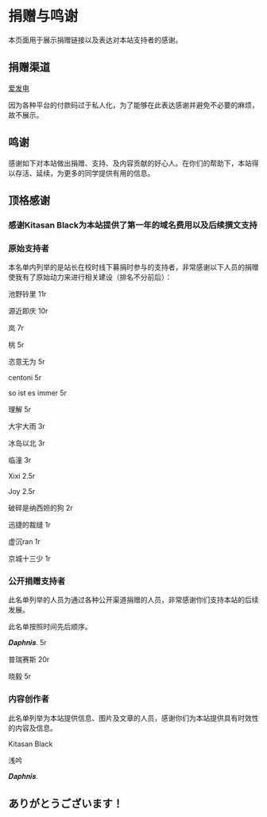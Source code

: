 # 捐赠与鸣谢

本页面用于展示捐赠链接以及表达对本站支持者的感谢。

## 捐赠渠道

[爱发电](https://ifdian.net/a/yyhsofficial)

因为各种平台的付款码过于私人化，为了能够在此表达感谢并避免不必要的麻烦，故不展示。

## 鸣谢

感谢如下对本站做出捐赠、支持、及内容贡献的好心人。在你们的帮助下，本站得以存活、延续，为更多的同学提供有用的信息。

## 顶格感谢
### 感谢Kitasan Black为本站提供了第一年的域名费用以及后续撰文支持

### 原始支持者

本名单内列举的是站长在校时线下募捐时参与的支持者，非常感谢以下人员的捐赠使我有了原始动力来进行相关建设（排名不分前后）：

池野铃里 11r

源近即庆 10r

岚 7r

桃 5r

恣意无为 5r

centoni 5r

so ist es immer 5r

理解 5r

大宇大雨 3r

冰岛以北 3r

临潼 3r

Xixi 2.5r

Joy 2.5r

破碎是纳西妲的狗 2r

迅捷的裁缝 1r

虚沉ran 1r

京城十三少 1r


### 公开捐赠支持者
此名单列举的人员为通过各种公开渠道捐赠的人员，非常感谢你们支持本站的后续发展。

此名单按照时间先后顺序。

𝑫𝒂𝒑𝒉𝒏𝒊𝒔. 5r

普瑞赛斯 20r

晓毅 5r

### 内容创作者
此名单列举为本站提供信息、图片及文章的人员，感谢你们为本站提供具有时效性的内容及信息。

Kitasan Black

浅吟

𝑫𝒂𝒑𝒉𝒏𝒊𝒔.


## ありがとうございます！

